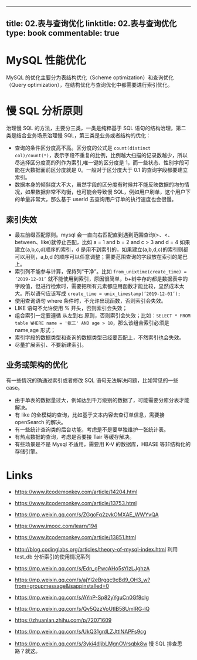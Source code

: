 
---
title: 02.表与查询优化
linktitle: 02.表与查询优化
type: book
commentable: true
---

# MySQL 性能优化

MySQL 的优化主要分为表结构优化（Scheme optimization）和查询优化（Query optimization），在结构优化与查询优化中都需要进行索引优化。

# 慢 SQL 分析原则

治理慢 SQL 的方法，主要分三类，一类是纯粹基于 SQL 语句的结构治理，第二类是结合业务场景治理慢 SQL，第三类是业务或者结构的优化：

- 查询的条件区分度高不高。区分度的公式是 `count(distinct col)/count(*)`，表示字段不重复的比例，比例越大扫描的记录数越少，所以尽选择区分度高的列作为索引,唯一键的区分度是 1，而一些状态、性别字段可能在大数据面前区分度就是 0。一般对于区分度大于 0.1 的查询字段都要建立索引。
- 数据本身的倾斜度大不大，虽然字段的区分度有时候并不能反映数据的均匀情况，如果数据非常不均衡，也可能会导致慢 SQL，例如用户刷单，这个用户下的单量非常大，那么基于 userId 去查询用户订单的执行速度也会很慢。

## 索引失效

- 最左前缀匹配原则。mysql 会一直向右匹配直到遇到范围查询(>、<、between、like)就停止匹配，比如 a = 1 and b = 2 and c > 3 and d = 4 如果建立(a,b,c,d)顺序的索引，d 是用不到索引的，如果建立(a,b,d,c)的索引则都可以用到，a,b,d 的顺序可以任意调整；需要范围查询的字段放在索引的尾巴上。
- 索引列不能参与计算，保持列“干净”。比如 `from_unixtime(create_time) = ’2019-12-01’` 就不能使用到索引，原因很简单，b+树中存的都是数据表中的字段值，但进行检索时，需要把所有元素都应用函数才能比较，显然成本太大。所以语句应该写成 `create_time = unix_timestamp(’2019-12-01’);`
- 使用查询语句 where 条件时，不允许出现函数，否则索引会失效。
- LIKE 语句不允许使用 % 开头，否则索引会失效；
- 组合索引一定要遵循 从左到右 原则，否则索引会失效；比如：`SELECT * FROM table WHERE name = '张三' AND age > 18`，那么该组合索引必须是 name,age 形式；
- 索引字段的数据类型和查询的数据类型已经要匹配上，不然索引也会失效。
- 尽量扩展索引、不要新建索引。

## 业务或架构的优化

有一些情况的确通过索引或者修改 SQL 语句无法解决问题，比如常见的一些 case。

- 由于单表的数据量过大，例如达到千万级别的数据了，可能需要分库分表才能解决。
- 有 like 的全模糊的查询，比如基于文本内容去查订单信息，需要接 openSearch 的解决。
- 有一些统计查询类的后台功能，考虑是不是要单独维护一张统计表。
- 有热点数据的查询，考虑是否要接 Tair 等缓存解决。
- 有些场景是不是 Mysql 不适用，需要用 K-V 的数据库，HBASE 等非结构化的存储引擎。

# Links

- https://www.itcodemonkey.com/article/14204.html

- https://www.itcodemonkey.com/article/13753.html

- https://mp.weixin.qq.com/s/ZGgoFq2zvkOMXAE_WWYvQA

- https://www.imooc.com/learn/194

- https://www.itcodemonkey.com/article/13851.html

- http://blog.codinglabs.org/articles/theory-of-mysql-index.html 利用 test_db 分析索引的使用情况系列

- https://mp.weixin.qq.com/s/Edn_gPwcAHo5sYIzLJghzA

- https://mp.weixin.qq.com/s/ajYl2eBrgqc9cBd9_OH3_w?from=groupmessage&isappinstalled=0

- https://mp.weixin.qq.com/s/AYnP-Sp82yYguCn0Gf8cIg

- https://mp.weixin.qq.com/s/Qv5QzzVoUtIB58UmIRG-lQ

- https://zhuanlan.zhihu.com/p/72071609

- https://mp.weixin.qq.com/s/UkQ31grdLZJttlNAPFs9cg

- https://mp.weixin.qq.com/s/3yki4dljbLMgnOVrsqbk8w 慢 SQL 排查思路？就这。

    